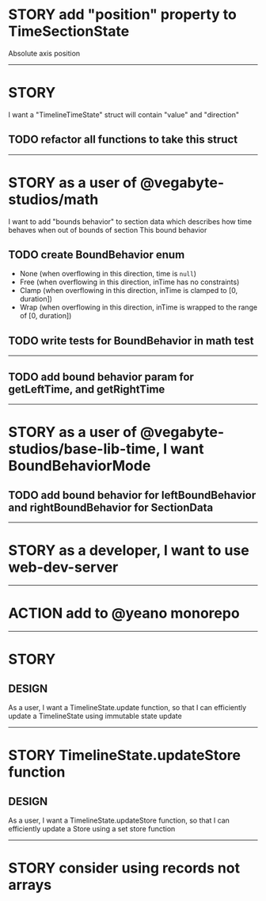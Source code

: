 # STORY add "position" property to TimeSectionState

Absolute axis position

---

# STORY

I want a "TimelineTimeState" struct
will contain "value" and "direction"

## TODO refactor all functions to take this struct

---

# STORY as a user of @vegabyte-studios/math

I want to add "bounds behavior" to section data which describes how time behaves when out of bounds of section
This bound behavior

## TODO create BoundBehavior enum

- None (when overflowing in this direction, time is `null`)
- Free (when overflowing in this direction, inTime has no constraints)
- Clamp (when overflowing in this direction, inTime is clamped to [0, duration])
- Wrap (when overflowing in this direction, inTime is wrapped to the range of [0, duration])

## TODO write tests for BoundBehavior in math test

---

## TODO add bound behavior param for getLeftTime, and getRightTime

---

# STORY as a user of @vegabyte-studios/base-lib-time, I want BoundBehaviorMode

## TODO add bound behavior for leftBoundBehavior and rightBoundBehavior for SectionData

---

# STORY as a developer, I want to use web-dev-server

---

# ACTION add to @yeano monorepo

---

# STORY

## DESIGN

As a user, I want a TimelineState.update function, so that I can efficiently update a TimelineState using immutable state update

---

# STORY TimelineState.updateStore function

## DESIGN

As a user, I want a TimelineState.updateStore function, so that I can efficiently update a Store<TimelineState> using a set store function

---

# STORY consider using records not arrays
